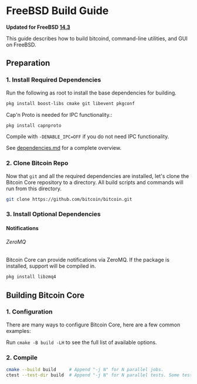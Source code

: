 # FreeBSD Build Guide

**Updated for FreeBSD [14.3](https://www.freebsd.org/releases/14.3R/announce/)**

This guide describes how to build bitcoind, command-line utilities, and GUI on FreeBSD.

## Preparation

### 1. Install Required Dependencies
Run the following as root to install the base dependencies for building.

```bash
pkg install boost-libs cmake git libevent pkgconf
```

Cap'n Proto is needed for IPC functionality.:

```bash
pkg install capnproto
```

Compile with `-DENABLE_IPC=OFF` if you do not need IPC functionality.

See [dependencies.md](dependencies.md) for a complete overview.

### 2. Clone Bitcoin Repo
Now that `git` and all the required dependencies are installed, let's clone the Bitcoin Core repository to a directory. All build scripts and commands will run from this directory.
```bash
git clone https://github.com/bitcoin/bitcoin.git
```

### 3. Install Optional Dependencies

#### Notifications
###### ZeroMQ

Bitcoin Core can provide notifications via ZeroMQ. If the package is installed, support will be compiled in.
```bash
pkg install libzmq4
```

## Building Bitcoin Core

### 1. Configuration

There are many ways to configure Bitcoin Core, here are a few common examples:

Run `cmake -B build -LH` to see the full list of available options.

### 2. Compile

```bash
cmake --build build     # Append "-j N" for N parallel jobs.
ctest --test-dir build  # Append "-j N" for N parallel tests. Some tests are disabled if Python 3 is not available.
```
